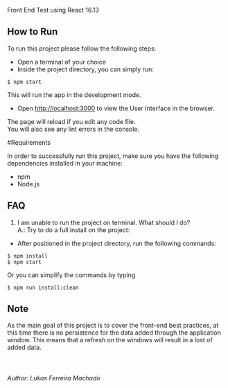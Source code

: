 Front End Test using React 16.13

## How to Run

To run this project please follow the following steps:
- Open a terminal of your choice
- Inside the project directory, you can simply run:
```
$ npm start
```
This will run the app in the development mode.<br />
- Open [http://localhost:3000](http://localhost:3000) to view the User Interface in the browser.

The page will reload if you edit any code file.<br />
You will also see any lint errors in the console.

#Requirements

In order to successfully run this project, make sure you have the following dependencies installed in your machine:
- npm
- Node.js

## FAQ
1. I am unable to run the project on terminal. What should I do?<br />
A.: Try to do a full install on the project:
- After positioned in the project directory, run the following commands:
```
$ npm install
$ npm start
```
Or you can simplify the commands by typing 
```
$ npm run install:clean
```
## Note

As the main goal of this project is to cover the front-end best practices, at this time there is no persistence for the data added through the application window. This means that a refresh on the windows will result in a lost of added data. 
<br/>
<br/>
<br/>

###### Author: Lukas Ferreira Machado
